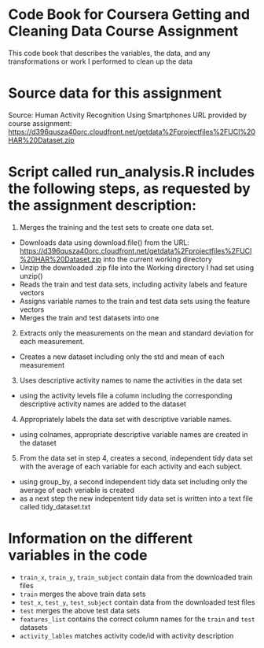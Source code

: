 # Code Book for Coursera Getting and Cleaning Data Course Assignment

This code book that describes the variables, the data, and any transformations or work I performed to clean up the data

# Source data for this assignment

Source: Human Activity Recognition Using Smartphones
URL provided by course assignment:  https://d396qusza40orc.cloudfront.net/getdata%2Fprojectfiles%2FUCI%20HAR%20Dataset.zip

# Script called run_analysis.R includes the following steps, as requested by the assignment description:

1. Merges the training and the test sets to create one data set.
- Downloads data using download.file() from the URL: https://d396qusza40orc.cloudfront.net/getdata%2Fprojectfiles%2FUCI%20HAR%20Dataset.zip into the current working directory
- Unzip the downloaded .zip file into the Working directory I had set using unzip()
- Reads the train and test data sets, including activity labels and feature vectors
- Assigns variable names to the train and test data sets using the feature vectors
- Merges the train and test datasets into one

2. Extracts only the measurements on the mean and standard deviation for each measurement.
- Creates a new dataset including only the std and mean of each measurement 

3. Uses descriptive activity names to name the activities in the data set
- using the activity levels file a column including the corresponding descriptive activity names are added to the dataset

4. Appropriately labels the data set with descriptive variable names. 
- using colnames, appropriate descriptive variable names are created in the dataset

5. From the data set in step 4, creates a second, independent tidy data set with the average of each variable for each activity and each subject.
- using group_by, a second independent tidy data set including only the average of each veriable is created
- as a next step the new indepentent tidy data set is written into a text file called tidy_dataset.txt

# Information on the different variables in the code

- `train_x`, `train_y`, `train_subject` contain data from the downloaded train files
- `train` merges the above train data sets
- `test_x`, `test_y`, `test_subject` contain data from the downloaded test files
- `test` merges the above test data sets
- `features_list` contains the correct column names for the `train` and `test` datasets
- `activity_lables` matches activity code/id with activity description

